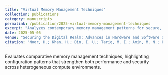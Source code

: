 ```yaml
---
title: "Virtual Memory Management Techniques"
collection: publications
category: manuscripts
permalink: /publication/2025-virtual-memory-management-techniques
excerpt: "Analyzes contemporary memory management patterns for secure, low-latency systems."
date: 2025-05-05
venue: "Securing the Digital Realm: Advances in Hardware and Software Security, Communication, and Forensics"
citation: "Noor, H.; Khan, H.; Din, I. U.; Tariq, M. I.; Amin, M. N.; Fatima, M. (2025). \"Virtual Memory Management Techniques.\" In Securing the Digital Realm: Advances in Hardware and Software Security, Communication, and Forensics."
---
```


Evaluates comparative memory management techniques, highlighting configuration patterns that strengthen both performance and security across heterogeneous compute environments.
